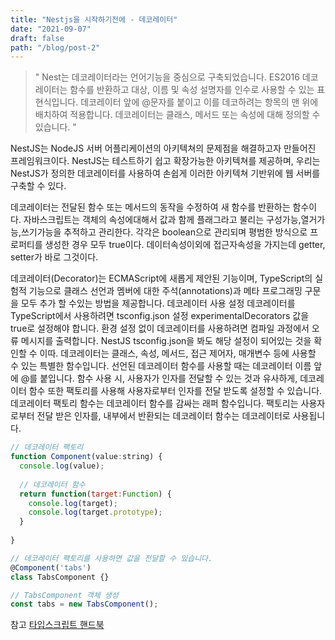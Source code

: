 ```yaml
---
title: "Nestjs을 시작하기전에 - 데코레이터"
date: "2021-09-07"
draft: false
path: "/blog/post-2"
---
```



> " Nest는 데코레이터라는 언어기능을 중심으로 구축되었습니다.
> ES2016 데코레이터는 함수를 반환하고 대상, 이름 및 속성 설명자를 인수로 사용할 수 있는 표현식입니다. 
> 데코레이터 앞에 @문자를 붙이고 이를 데코하려는 항목의 맨 위에 배치하여 적용합니다. 데코레이터는 클래스, 메서드 또는 속성에 대해 정의할 수 있습니다. "

NestJS는 NodeJS 서버 어플리케이션의 아키텍쳐의 문제점을 해결하고자 만들어진 프레임워크이다. 
NestJS는 테스트하기 쉽고 확장가능한 아키텍쳐를 제공하며, 우리는 NestJS가 정의한 데코레이터를 사용하여
손쉽게 이러한 아키텍쳐 기반위에 웹 서버를 구축할 수 있다.

데코레이터는 전달된 함수 또는 메서드의 동작을 수정하여 새 함수를 반환하는 함수이다.
자바스크립트는 객체의 속성에대해서 값과 함께 플래그라고 불리는 구성가능,열거가능,쓰기가능을 추적하고 관리한다. 
각각은 boolean으로 관리되며 평범한 방식으로 프로퍼티를 생성한 경우 모두 true이다.
데이터속성이외에 접근자속성을 가지는데 getter, setter가 바로 그것이다.

데코레이터(Decorator)는 ECMAScript에 새롭게 제안된 기능이며, TypeScript의 실험적 기능으로 클래스 선언과 멤버에 대한 주석(annotations)과 메타 프로그래밍 구문을 모두 추가 할 수있는 방법을 제공합니다.
데코레이터 사용 설정
데코레이터를 TypeScript에서 사용하려면 tsconfig.json 설정 experimentalDecorators 값을 true로 설정해야 합니다. 환경 설정 없이 데코레이터를 사용하려면 컴파일 과정에서 오류 메시지를 출력합니다.
NestJS tsconfig.json을 봐도 해당 설정이 되어있는 것을 확인할 수 이따.
데코레이터는 클래스, 속성, 메서드, 접근 제어자, 매개변수 등에 사용할 수 있는 특별한 함수입니다. 선언된 데코레이터 함수를 사용할 때는 데코레이터 이름 앞에 @를 붙입니다.
함수 사용 시, 사용자가 인자를 전달할 수 있는 것과 유사하게, 데코레이터 함수 또한 팩토리를 사용해 사용자로부터 인자를 전달 받도록 설정할 수 있습니다. 데코레이터 팩토리 함수는 데코레이터 함수를 감싸는 래퍼 함수입니다. 팩토리는 사용자로부터 전달 받은 인자를, 내부에서 반환되는 데코레이터 함수는 데코레이터로 사용됩니다. 

```javascript
// 데코레이터 팩토리
function Component(value:string) {
  console.log(value);
  
  // 데코레이터 함수
  return function(target:Function) {
    console.log(target);
    console.log(target.prototype);
  }
  
}

// 데코레이터 팩토리를 사용하면 값을 전달할 수 있습니다.
@Component('tabs')
class TabsComponent {}

// TabsComponent 객체 생성
const tabs = new TabsComponent();
```

참고
[타입스크립트 핸드북](https://yamoo9.gitbook.io/typescript/decorator/composition)